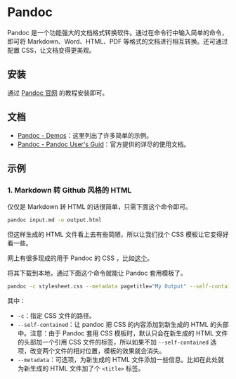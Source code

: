 # Pandoc

Pandoc 是一个功能强大的文档格式转换软件。通过在命令行中输入简单的命令，即可将 Markdown、Word、HTML、PDF 等格式的文档进行相互转换。还可通过配置 CSS，让文档变得更美观。

## 安装

通过 [Pandoc 官网](https://www.pandoc.org/installing.html) 的教程安装即可。

## 文档

- [Pandoc - Demos](https://pandoc.org/demos.html)：这里列出了许多简单的示例。
- [Pandoc - Pandoc User's Guid](https://pandoc.org/MANUAL.html)：官方提供的详尽的使用文档。

## 示例

### 1. Markdown 转 Github 风格的 HTML

仅仅是 Markdown 转 HTML 的话很简单，只需下面这个命令即可。

````bash
pandoc input.md -o output.html
````

但这样生成的 HTML 文件看上去有些简陋，所以让我们找个 CSS 模板让它变得好看一些。

网上有很多现成的用于 Pandoc 的 CSS ，比如[这个](https://gist.github.com/forivall/7d5a304a8c3c809f0ba96884a7cf9d7e)。

将其下载到本地，通过下面这个命令就能让 Pandoc 套用模板了。

````bash
pandoc -c stylesheet.css --metadata pagetitle="My Output" --self-contained input.md -o output.html
````

其中：

- ``-c``：指定 CSS 文件的路径。
- ``--self-contained``：让 pandoc 把 CSS 的内容添加到新生成的 HTML 的头部中。注意：由于 Pandoc 套用 CSS 模板时，默认只会在新生成的 HTML 文件的头部加一个引用 CSS 文件的标签，所以如果不加 ``--self-contained`` 选项，改变两个文件的相对位置，模板的效果就会消失。
- ``--metadata``：可选项，为新生成的 HTML 文件添加一些信息。比如在此处就为新生成的 HTML 文件加了个 ``<title>`` 标签。
